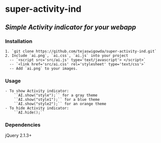 # super-activity-ind
## _Simple Activity indicator for your webapp_

### Installation
    1. `git clone https://github.com/tejaswigowda/super-activity-ind.git`
    2. Include `ai.png`, `ai.css`, `ai.js` into your project
      -- `<script src='src/ai.js' type='text/javascript'> </script>`
      -- `<link href='src/ai.css' rel='stylesheet' type='text/css'>`
      -- Add `ai.png` to your images.
      
### Usage
    - To show Activity indicator:
        ``AI.show("style");`` for a gray theme
        ``AI.show("style1");`` for a blue theme
        ``AI.show("style2");`` for an orange theme
    - To hide Activity indicator:
        ``AI.hide();``        
        
### Dependencies
  jQuery 2.1.3+
